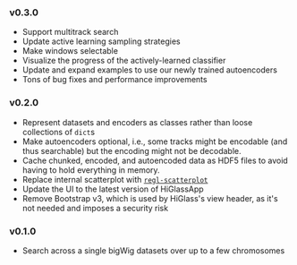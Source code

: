 ### v0.3.0

- Support multitrack search
- Update active learning sampling strategies
- Make windows selectable
- Visualize the progress of the actively-learned classifier
- Update and expand examples to use our newly trained autoencoders
- Tons of bug fixes and performance improvements

### v0.2.0

- Represent datasets and encoders as classes rather than loose collections of `dict`s
- Make autoencoders optional, i.e., some tracks might be encodable (and thus searchable) but the encoding might not be decodable.
- Cache chunked, encoded, and autoencoded data as HDF5 files to avoid having to hold everything in memory.
- Replace internal scatterplot with [`regl-scatterplot`](https://github.com/flekschas/regl-scatterplot)
- Update the UI to the latest version of HiGlassApp
- Remove Bootstrap v3, which is used by HiGlass's view header, as it's not needed and imposes a security risk

### v0.1.0

- Search across a single bigWig datasets over up to a few chromosomes
